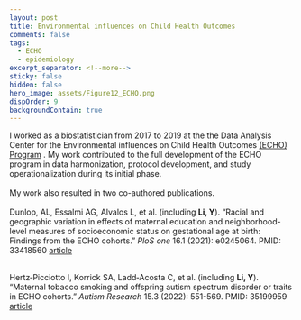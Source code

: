 ```yaml
---
layout: post
title: Environmental influences on Child Health Outcomes
comments: false
tags:
  - ECHO
  - epidemiology
excerpt_separator: <!--more-->
sticky: false
hidden: false
hero_image: assets/Figure12_ECHO.png
dispOrder: 9
backgroundContain: true
---
```


<!--more-->
I worked as a biostatistician from 2017 to 2019 at the the Data Analysis Center for the Environmental influences on Child Health Outcomes [(ECHO) Program](https://echochildren.org/) . My work contributed to the full development of the ECHO program in data harmonization, protocol development, and study operationalization during its initial phase.
<br>
<br>
My work also resulted in two co-authored publications. 
<br>
<br>
Dunlop, AL, Essalmi AG, Alvalos L, et al. (including **Li, Y**). “Racial and geographic variation in effects of maternal education and neighborhood-level measures of socioeconomic status on gestational age at birth: Findings from the ECHO cohorts.” _PloS one_ 16.1 (2021): e0245064. PMID: 33418560 [article](https://journals.plos.org/plosone/article?id=10.1371/journal.pone.0245064)
<br><br>


Hertz‐Picciotto I, Korrick SA, Ladd‐Acosta C, et al. (including **Li, Y**). “Maternal tobacco smoking and offspring autism spectrum disorder or traits in ECHO cohorts.” _Autism Research_ 15.3 (2022): 551-569. PMID: 35199959 [article](https://onlinelibrary-wiley-com.ezp-prod1.hul.harvard.edu/doi/full/10.1002/aur.2665)